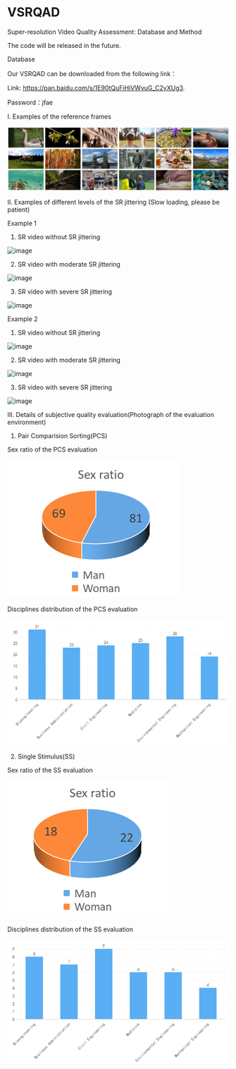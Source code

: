 # VSRQAD
Super-resolution Video Quality Assessment: Database and Method

The code will be released in the future.

Database

Our VSRQAD can be downloaded from the following link：

Link: https://pan.baidu.com/s/1E90tQuFiHiVWvuG_C2yXUg3.

Password：jfae

I. Examples of the reference frames

![image](https://github.com/key1cdc/VSRQAD/blob/master/images/reference.png)

II. Examples of different levels of the SR jittering (Slow loading, please be patient)

Example 1
1. SR video without SR jittering

![image](https://github.com/key1cdc/VSRQAD/blob/master/images/video007_x2.gif)

2. SR video with moderate SR jittering

![image](https://github.com/key1cdc/VSRQAD/blob/master/images/video007_x4.gif)

3. SR video with severe SR jittering

![image](https://github.com/key1cdc/VSRQAD/blob/master/images/video007_x8.gif)

Example 2
1. SR video without SR jittering

![image](https://github.com/key1cdc/VSRQAD/blob/master/images/video222_x2.gif)

2. SR video with moderate SR jittering

![image](https://github.com/key1cdc/VSRQAD/blob/master/images/video222_x4.gif)

3. SR video with severe SR jittering

![image](https://github.com/key1cdc/VSRQAD/blob/master/images/video222_x8.gif)

III. Details of subjective quality evaluation(Photograph of the evaluation environment)

1. Pair Comparision Sorting(PCS)

Sex ratio of the PCS evaluation

![image](https://github.com/key1cdc/VSRQAD/blob/master/images/PCS_1.png)

Disciplines distribution of the PCS evaluation

![image](https://github.com/key1cdc/VSRQAD/blob/master/images/PCS_2.png)

2. Single Stimulus(SS)

Sex ratio of the SS evaluation

![image](https://github.com/key1cdc/VSRQAD/blob/master/images/SS_1.png)

Disciplines distribution of the SS evaluation

![image](https://github.com/key1cdc/VSRQAD/blob/master/images/SS_2.png)


